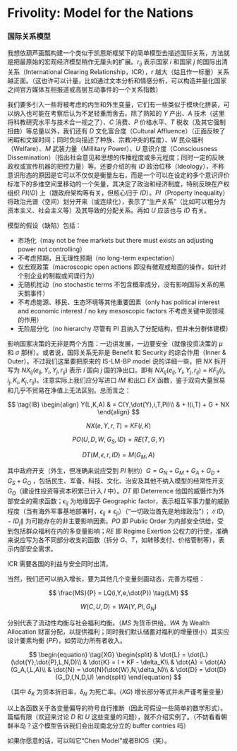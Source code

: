 # Frivolity: Model for the Nations

### 国际关系模型

我想依葫芦画瓢构建一个类似于凯恩斯框架下的简单模型去描述国际关系，方法就是把最原始的宏观经济模型稍作无厘头的扩展。$r_{ij}$ 表示国家 $i$ 和国家 $j$ 的国际出清关系（International Clearing Relationship，ICR），$r$ 越大（姑且作一标量）关系越正面。（这也许可以计量，比如通过文本分析和情感分析，可以构造并量化国家之间官方媒体互相报道或高层互动事件的一个关系指数）

我们要多引入一些将被考虑的内生和外生变量，它们有一些类似于模块化拼装，可以纳入也可能在考察后认为不足轻重而舍去。除了熟知的 $Y$ 产出、$A$ 技术（这里将科教研究水平与技术合一视之了）、$C$ 消费、$P$ 价格水平、$T$ 税收（及其它强制扭曲）等总量以外，我们还有 $D$ 文化富合度（Cultural Affluence）（正面反映了闲暇和文娱时间；同时负向描述了种族、宗教冲突的程度）、$W$ 民众福利（Welfare）、$M$ 武装力量（Millitary Power）、$U$ 意识介度（Consciousness Dissemination）（指出社会意见和思想的传播程度或多元程度；同时一定的反映政权或宣传机器的把控力量）等。还要介绍的有 $ID$ 政治位移（Ideology），不称意识形态的原因是它可以不仅仅是衡量左右，而是一个可以在设定的多个意识评价标准下的多维空间里移动的一个矢量，其决定了政治和经济制度，特别反映在产权组织 $PI(ID)$ 上（跟政府架构等有关，但核心归于 $ID$）。$PI$（Property Inequality）将政治光谱（空间）划分开来（或连续化），表示了“生产关系”（比如可以粗分为资本主义、社会主义等）及其导致的分配关系。再如 $U$ 应该也与 $ID$ 有关。

模型的假设（缺陷）包括：

- 市场化（may not be free markets but there must exists an adjusting power not controlling）
- 不考虑预期，且无理性预期（no long-term expectation）
- 仅宏观政策（macroscopic open actions 即没有微观或暗面的操作，如针对个别企业的制裁或间谍行为）
- 无随机扰动（no stochastic terms 不包含概率成分，没有影响国际关系的黑天鹅事件）
- 不考虑能源、移民、生态环境等其他重要因素（only has political interest and economic interest / no key mesoscopic factors 不考虑关键中观领域的作用）
- 无阶层分化（no hierarchy 尽管有 PI 且纳入了分配结构，但并未分群体建模）

影响国家决策的无非是两个方面：一边讲发展，一边要安全（就像投资决策的 $\mu$ 和 $\sigma$ 那样）。或者说，国际关系无非是 Benefit 和 Security 的综合作用（Inner & Outer）。不过我们这里要把原来的 IS-LM-BP model 说的详细一些，把 $NX$ 拆开写为 $NX_{ij}(e_{ij},Y_i,Y_j,r_{ij})$ 表示 $i$ 国向 $j$ 国的净出口。即有 $NX_{ij}(e_{ij},Y_i,Y_j,r_{ij})$ $=$ $KF_{ij}(i_i,i_j,K_i,K_j,r_{ij})$。注意实际上我们应分写进口 $IM$ 和出口 $EX$ 函数，鉴于双向大量贸易和几乎不贸易在净值上无法区别。总而言之：

$$
\tag{IB}
\begin{align}
Y(L,K,A) & = C(Y,\dot{Y},i,T,PI)\\
&  + I(i,T) + G + NX
\end{align}
$$

$$
NX(e,Y,r,T) = KF(i,K) \tag{OB}
$$

$$
PO(U,D,W,G_{S},ID) = RE(T,G,Y) \tag{IS}
$$

$$
DT(M,\epsilon,r,ID) = M(G_M,A) \tag{OS}
$$


其中政府开支（外生，但准确来说应受到 $PI$ 制约）$G = G_N + G_M + G_A + G_D + G_{S} + G_O$ ，包括民生、军备、科技、文化、治安及其他不纳入模型的经常性开支 $G_O$（建设性投资等资本积累已计入 $I$ 中）。$DT$ 即 Deterrence 他国的威慑作为外部安全的需求函数；$\epsilon_{ij}$ 为地缘因子 Geographic factor，表示相互军事力量的威胁程度（当有海外军事基地部署时，$\epsilon_{ij} \neq \epsilon_{ji}$）（“一切政治首先是地缘政治”）；$\lVert ID_i-ID_j \rVert$ 为可能存在的非主要影响因素。$PO$ 即 Public Order 为内部安全供给，受到包括群众福利在内的多变量影响；$RE$ 即 Regime Exertion 公权力的行使，准确来说应写为各不同部分收支的函数（拆分 $G$、$T$，如转移支付、价格管制等），表示内部安全需求。


ICR 需要各国的利益与安全同时出清。

当然，我们还可以纳入增长，要为其他几个变量刻画动态，完善方程组：

$$
\frac{MS}{P} = LQ(i,Y,e,\dot{P}) \tag{LM}
$$

$$
W(C,U,D) = WA(Y,PI,G_N) \tag{SW}
$$

分别代表了流动性均衡与社会福利均衡。（$MS$ 为货币供给。$WA$ 为 Wealth Allocation 财富分配，以提供福利；同时我们默认储蓄对福利的增量很小）其实应设计要素均衡 $(PF)$，如劳动力所有者收入。

$$
\begin{equation}
\tag{XG}
    \begin{split}
    & \dot{L} = \dot{L}(\dot{Y},\dot{P},L,N,D)\\
    & \dot{K} = I + KF - \delta_K\\
    & \dot{A} = \dot{A}(G_A,I,L,A)\\
    & \dot{N} = \dot{N}(\dot{W},N,\delta_N)\\
    & \dot{D} = \dot{D}(G_D,I,N,D,U)
    \end{split}
\end{equation}
$$

（其中 $\delta_K$ 为资本折旧率，$\delta_N$ 为死亡率。$(XG)$ 增长部分等式并未严谨考量变量）

以上各函数关于各变量偏导的符号自行推断（因此可假设一些简单的数学形式）。篇幅有限（欢迎来讨论 $D$ 和 $U$ 这些变量的问题），就不介绍实例了。（不妨看看朝鲜半岛？这个模型告诉我们会出现南北分立的 buffer contries 吗）

如果你愿意的话，可以叫它“Chen Model”或者BIOS（笑）。